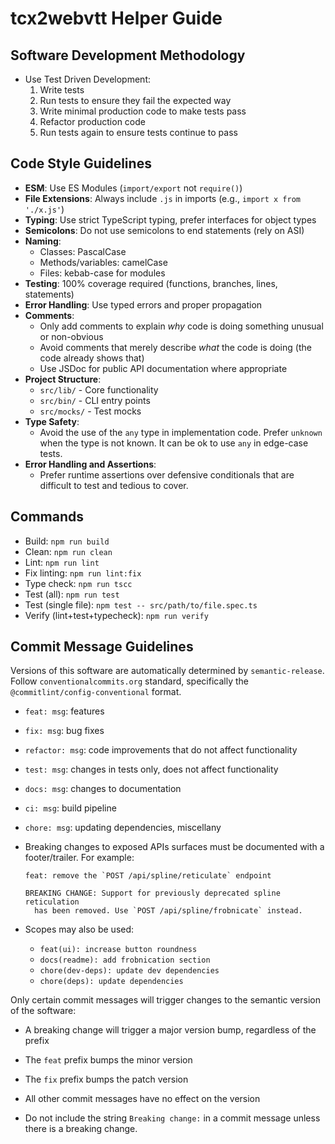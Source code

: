 # tcx2webvtt Helper Guide

## Software Development Methodology

- Use Test Driven Development:
  1. Write tests
  2. Run tests to ensure they fail the expected way
  3. Write minimal production code to make tests pass
  4. Refactor production code
  5. Run tests again to ensure tests continue to pass

## Code Style Guidelines

- **ESM**: Use ES Modules (`import/export` not `require()`)
- **File Extensions**: Always include `.js` in imports (e.g., `import x from './x.js'`)
- **Typing**: Use strict TypeScript typing, prefer interfaces for object types
- **Semicolons**: Do not use semicolons to end statements (rely on ASI)
- **Naming**:
  - Classes: PascalCase
  - Methods/variables: camelCase
  - Files: kebab-case for modules
- **Testing**: 100% coverage required (functions, branches, lines, statements)
- **Error Handling**: Use typed errors and proper propagation
- **Comments**:
  - Only add comments to explain _why_ code is doing something unusual or non-obvious
  - Avoid comments that merely describe _what_ the code is doing (the code already shows that)
  - Use JSDoc for public API documentation where appropriate
- **Project Structure**:
  - `src/lib/` - Core functionality
  - `src/bin/` - CLI entry points
  - `src/mocks/` - Test mocks
- **Type Safety**:
  - Avoid the use of the `any` type in implementation code. Prefer `unknown` when the type is not known. It can be ok to use `any` in edge-case tests.
- **Error Handling and Assertions**:
  - Prefer runtime assertions over defensive conditionals that are difficult to test and tedious to cover.

## Commands

- Build: `npm run build`
- Clean: `npm run clean`
- Lint: `npm run lint`
- Fix linting: `npm run lint:fix`
- Type check: `npm run tscc`
- Test (all): `npm run test`
- Test (single file): `npm test -- src/path/to/file.spec.ts`
- Verify (lint+test+typecheck): `npm run verify`

## Commit Message Guidelines

Versions of this software are automatically determined by `semantic-release`. Follow
`conventionalcommits.org` standard, specifically the `@commitlint/config-conventional`
format.

- `feat: msg`: features
- `fix: msg`: bug fixes
- `refactor: msg`: code improvements that do not affect functionality
- `test: msg`: changes in tests only, does not affect functionality
- `docs: msg`: changes to documentation
- `ci: msg`: build pipeline
- `chore: msg`: updating dependencies, miscellany
- Breaking changes to exposed APIs surfaces must be documented with a footer/trailer. For
  example:

  ```
  feat: remove the `POST /api/spline/reticulate` endpoint

  BREAKING CHANGE: Support for previously deprecated spline reticulation
    has been removed. Use `POST /api/spline/frobnicate` instead.
  ```

- Scopes may also be used:
  - `feat(ui): increase button roundness`
  - `docs(readme): add frobnication section`
  - `chore(dev-deps): update dev dependencies`
  - `chore(deps): update dependencies`

Only certain commit messages will trigger changes to the semantic version of the software:

- A breaking change will trigger a major version bump, regardless of the prefix
- The `feat` prefix bumps the minor version
- The `fix` prefix bumps the patch version
- All other commit messages have no effect on the version

- Do not include the string `Breaking change:` in a commit message unless there is a breaking change.